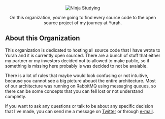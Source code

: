 <p align="center">
  <br>
   <img src="https://media2.giphy.com/media/fhAwk4DnqNgw8/giphy.gif?cid=790b76115d17d4b878477843632bc40f&rid=giphy.gif" alt="Ninja Studying" title="Ninja Studying" />
  <br>
</p>
<p align="center">
On this organization, you're going to find every source code to the open source project of my journey at Yurah.
</p>

## About this Organization

This organization is dedicated to hosting all source code that I have wrote to Yurah and it is currently open sourced. There are a bunch of stuff that either my partner or my investors decided not to allowed to make public, so if something is missing here probably is was decided to not be avaiable.

There is a lot of rules that maybe would look confusing or not intuitive, because you cannot see a big picture abouot the entire architecture. Most of our architecture was running on RabbitMQ using messaging queues, so there can be some concepts that you can fell lost or not understand completly.

If you want to ask any questions or talk to be about any specific decision that I've made, you can send me a message on [Twitter](https://twitter.com/_odelucca) or through [e-mail](mailto:delucca@pm.me).
